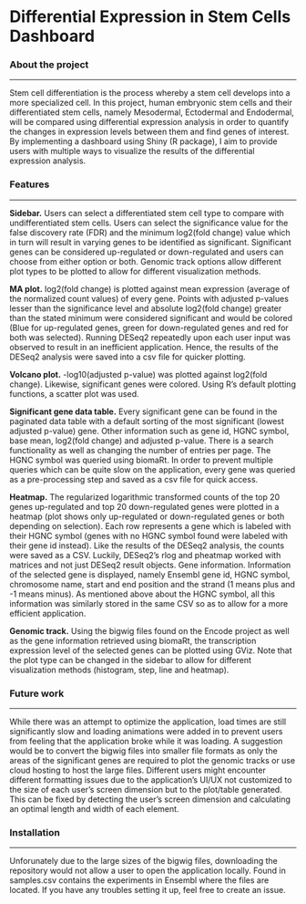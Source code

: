 # Differential Expression in Stem Cells Dashboard
 
### About the project 
--- 
Stem cell differentiation is the process whereby a stem cell develops into a more specialized cell. In this project, human embryonic stem cells and their differentiated stem cells, namely Mesodermal, Ectodermal and Endodermal, will be compared using differential expression analysis in order to quantify the changes in expression levels between them and find genes of interest. By implementing a dashboard using Shiny (R package), I aim to provide users with multiple ways to visualize the results of the differential expression analysis.

###  Features
--- 
**Sidebar.** Users can select a differentiated stem cell type to compare with undifferentiated stem cells. Users can select the significance value for the false discovery rate (FDR) and the minimum log2(fold change) value which in turn will result in varying genes to be identified as significant. Significant genes can be considered up-regulated or down-regulated and users can choose from either option or both. Genomic track options allow different plot types to be plotted to allow for different visualization methods.

**MA plot.** log2(fold change) is plotted against mean expression (average of the normalized count values) of every gene. Points with adjusted p-values lesser than the significance level and absolute log2(fold change) greater than the stated minimum were considered significant and would be colored (Blue for up-regulated genes, green for down-regulated genes and red for both was selected). Running DESeq2 repeatedly upon each user input was observed to result in an inefficient application. Hence, the results of the DESeq2 analysis were saved into a csv file for quicker plotting.

**Volcano plot.** -log10(adjusted p-value) was plotted against log2(fold change). Likewise, significant genes were colored. Using R’s default plotting functions, a scatter plot was used.

**Significant gene data table.** Every significant gene can be found in the paginated data table with a default sorting of the most significant (lowest adjusted p-value) gene. Other information such as gene id, HGNC symbol, base mean, log2(fold change) and adjusted p-value. There is a search functionality as well as changing the number of entries per page. The HGNC symbol was queried using biomaRt. In order to prevent multiple queries which can be quite slow on the application, every gene was queried as a pre-processing step and saved as a csv file for quick access.

**Heatmap.** The regularized logarithmic transformed counts of the top 20 genes up-regulated and top 20 down-regulated genes were plotted in a heatmap (plot shows only up-regulated or down-regulated genes or both depending on selection). Each row represents a gene which is labeled with their HGNC symbol (genes with no HGNC symbol found were labeled with their gene id instead). Like the results of the DESeq2 analysis, the counts were saved as a CSV. Luckily, DESeq2’s rlog and pheatmap worked with matrices and not just DESeq2 result objects. Gene information. Information of the selected gene is displayed, namely Ensembl gene id, HGNC symbol, chromosome name, start and end position and the strand (1 means plus and -1 means minus). As mentioned above about the HGNC symbol, all this information was similarly stored in the same CSV so as to allow for a more efficient application.

**Genomic track.** Using the bigwig files found on the Encode project as well as the gene information retrieved using biomaRt, the transcription expression level of the selected genes can be plotted using GViz. Note that the plot type can be changed in the sidebar to allow for different visualization methods (histogram, step, line and heatmap).

###  Future work
--- 
While there was an attempt to optimize the application, load times are still significantly slow and loading animations were added in to prevent users from feeling that the application broke while it was loading. A suggestion would be to convert the bigwig files into smaller file formats as only the areas of the significant genes are required to plot the genomic tracks or use cloud hosting to host the large files. Different users might encounter different formatting issues due to the application’s UI/UX not customized to the size of each user’s screen dimension but to the plot/table generated. This can be fixed by detecting the user’s screen dimension and calculating an optimal length and width of each element.

###  Installation
--- 
Unforunately due to the large sizes of the bigwig files, downloading the repository would not allow a user to open the application locally. Found in samples.csv contains the experiments in Ensembl where the files are located. If you have any troubles setting it up, feel free to create an issue.
